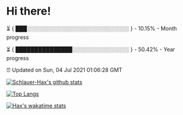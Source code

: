 # Hi there!

⏳ { ███░░░░░░░░░░░░░░░░░░░░░░░░░░░ } - 10.15% - Month progress

⏳ { ███████████████░░░░░░░░░░░░░░░ } - 50.42% - Year progress

⏰ Updated on Sun, 04 Jul 2021 01:06:28 GMT


[![Schlauer-Hax's github stats](https://github-readme-stats.vercel.app/api?username=Schlauer-Hax&show_icons=true&theme=dark&count_private=true)](https://github.com/Schlauer-Hax)


[![Top Langs](https://github-readme-stats.vercel.app/api/top-langs/?username=Schlauer-Hax&layout=compact&theme=dark)](https://github.com/Schlauer-Hax?tab=repositories)


[![Hax's wakatime stats](https://github-readme-stats.vercel.app/api/wakatime?username=Hax&theme=dark)](https://wakatime.com/@Hax)


